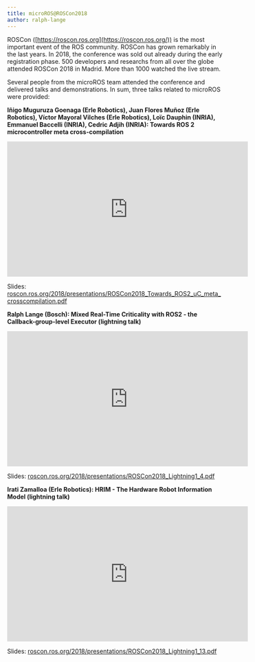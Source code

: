```yaml
---
title: microROS@ROSCon2018
author: ralph-lange
---
```


ROSCon ([https://roscon.ros.org](https://roscon.ros.org/)) is the most important event of the ROS community. ROSCon has grown remarkably in the last years. In 2018, the conference was sold out already during the early registration phase. 500 developers and researchs from all over the globe attended ROSCon 2018 in Madrid. More than 1000 watched the live stream.

Several people from the microROS team attended the conference and delivered talks and demonstrations. In sum, three talks related to microROS were provided:

**Iñigo Muguruza Goenaga (Erle Robotics), Juan Flores Muñoz (Erle Robotics), Víctor Mayoral Vilches (Erle Robotics), Loïc Dauphin (INRIA), Emmanuel Baccelli (INRIA), Cedric Adjih (INRIA): Towards ROS 2 microcontroller meta cross-compilation**

<iframe src="https://player.vimeo.com/video/293305909?app_id=122963" width="560" height="315" frameborder="0" allow="autoplay; fullscreen" allowfullscreen></iframe>

Slides: [roscon.ros.org/2018/presentations/ROSCon2018_Towards_ROS2_uC_meta_crosscompilation.pdf](https://roscon.ros.org/2018/presentations/ROSCon2018_Towards_ROS2_uC_meta_crosscompilation.pdf)

**Ralph Lange (Bosch): Mixed Real-Time Criticality with ROS2 - the Callback-group-level Executor (lightning talk)**

<iframe src="https://player.vimeo.com/video/292707644?app_id=122963" width="560" height="315" frameborder="0" allow="autoplay; fullscreen" allowfullscreen></iframe>

Slides: [roscon.ros.org/2018/presentations/ROSCon2018_Lightning1_4.pdf](https://roscon.ros.org/2018/presentations/ROSCon2018_Lightning1_4.pdf)

**Irati Zamalloa (Erle Robotics): HRIM - The Hardware Robot Information Model (lightning talk)**

<iframe src="https://player.vimeo.com/video/292710359?app_id=122963" width="560" height="315" frameborder="0" allow="autoplay; fullscreen" allowfullscreen></iframe>

Slides: [roscon.ros.org/2018/presentations/ROSCon2018_Lightning1_13.pdf](https://roscon.ros.org/2018/presentations/ROSCon2018_Lightning1_13.pdf)
